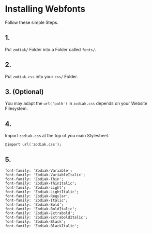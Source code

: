 # Installing Webfonts
Follow these simple Steps.

## 1.
Put `zodiak/` Folder into a Folder called `fonts/`.

## 2.
Put `zodiak.css` into your `css/` Folder.

## 3. (Optional)
You may adapt the `url('path')` in `zodiak.css` depends on your Website Filesystem.

## 4.
Import `zodiak.css` at the top of you main Stylesheet.

```
@import url('zodiak.css');
```

## 5.


```
font-family: 'Zodiak-Variable';
font-family: 'Zodiak-VariableItalic';
font-family: 'Zodiak-Thin';
font-family: 'Zodiak-ThinItalic';
font-family: 'Zodiak-Light';
font-family: 'Zodiak-LightItalic';
font-family: 'Zodiak-Regular';
font-family: 'Zodiak-Italic';
font-family: 'Zodiak-Bold';
font-family: 'Zodiak-BoldItalic';
font-family: 'Zodiak-Extrabold';
font-family: 'Zodiak-ExtraboldItalic';
font-family: 'Zodiak-Black';
font-family: 'Zodiak-BlackItalic';
```

